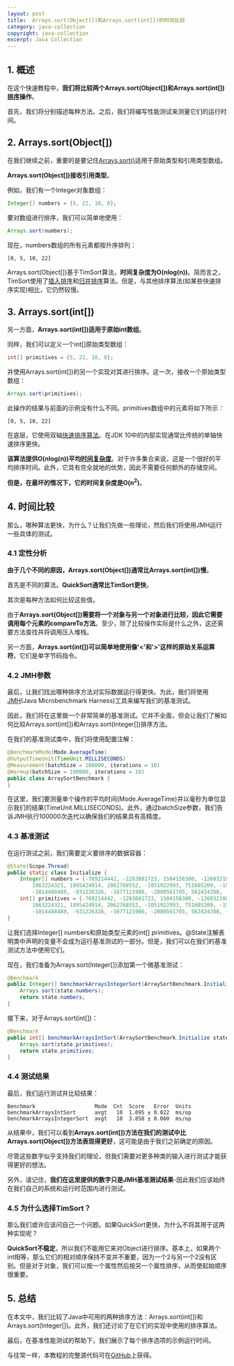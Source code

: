 ```yaml
---
layout: post
title:  Arrays.sort(Object[])和Arrays.sort(int[])的时间比较
category: java-collection
copyright: java-collection
excerpt: Java Collection
---
```


## 1. 概述

在这个快速教程中，**我们将比较两个Arrays.sort(Object[])和Arrays.sort(int[])[排序](https://www.baeldung.com/java-sorting)操作**。

首先，我们将分别描述每种方法。之后，我们将编写性能测试来测量它们的运行时间。

## 2. Arrays.sort(Object[])

在我们继续之前，重要的是要记住[Arrays.sort()](https://www.baeldung.com/java-util-arrays)适用于原始类型和引用类型数组。

**Arrays.sort(Object[])接收引用类型**。

例如，我们有一个Integer对象数组：

```java
Integer[] numbers = {5, 22, 10, 0};
```

要对数组进行排序，我们可以简单地使用：

```java
Arrays.sort(numbers);
```

现在，numbers数组的所有元素都按升序排列：

```plaintext
[0, 5, 10, 22]
```

Arrays.sort(Object[])基于TimSort算法，**时间复杂度为O(nlog(n))**。简而言之，TimSort使用了[插入排序](https://www.baeldung.com/java-insertion-sort)和[归并排序](https://www.baeldung.com/java-merge-sort)算法。但是，与其他排序算法(如某些快速排序实现)相比，它仍然较慢。

## 3. Arrays.sort(int[])

另一方面，**Arrays.sort(int[])适用于原始int数组**。

同样，我们可以定义一个int[]原始类型数组：

```java
int[] primitives = {5, 22, 10, 0};
```

并使用Arrays.sort(int[])的另一个实现对其进行排序。这一次，接收一个原始类型数组：

```java
Arrays.sort(primitives);
```

此操作的结果与前面的示例没有什么不同。primitives数组中的元素将如下所示：

```plaintext
[0, 5, 10, 22]
```

在底层，它使用双轴[快速排序算法](https://www.baeldung.com/java-quicksort)。在JDK 10中的内部实现通常比传统的单轴快速排序更快。

**该算法提供O(nlog(n))平均[时间复杂度](https://www.baeldung.com/java-algorithm-complexity)**。对于许多集合来说，这是一个很好的平均排序时间。此外，它具有完全就地的优势，因此不需要任何额外的存储空间。

**但是，在最坏的情况下，它的时间复杂度是O(n<sup>2</sup>)**。

## 4. 时间比较

那么，哪种算法更快，为什么？让我们先做一些理论，然后我们将使用JMH运行一些具体的测试。

### 4.1 定性分析

**由于几个不同的原因，Arrays.sort(Object[])通常比Arrays.sort(int[])慢**。

首先是不同的算法。**QuickSort通常比TimSort更快**。

其次是每种方法如何比较这些值。

由于**Arrays.sort(Object[])需要将一个对象与另一个对象进行比较，因此它需要调用每个元素的compareTo方法**。至少，除了比较操作实际是什么之外，这还需要方法查找并将调用压入堆栈。

另一方面，**Arrays.sort(int[])可以简单地使用像'<'和'>'这样的原始关系运算符**，它们是单字节码指令。

### 4.2 JMH参数

最后，让我们找出哪种排序方法对实际数据运行得更快。为此，我们将使用[JMH](https://www.baeldung.com/java-microbenchmark-harness)(Java Microbenchmark Harness)工具来编写我们的基准测试。

因此，我们将在这里做一个非常简单的基准测试。它并不全面，但会让我们了解如何比较Arrays.sort(int[])和Arrays.sort(Integer[])排序方法。

在我们的基准测试类中，我们将使用配置注解：

```java
@BenchmarkMode(Mode.AverageTime)
@OutputTimeUnit(TimeUnit.MILLISECONDS)
@Measurement(batchSize = 100000, iterations = 10)
@Warmup(batchSize = 100000, iterations = 10)
public class ArraySortBenchmark {
}
```

在这里，我们要测量单个操作的平均时间(Mode.AverageTime)并以毫秒为单位显示我们的结果(TimeUnit.MILLISECONDS)。此外，通过batchSize参数，我们告诉JMH执行100000次迭代以确保我们的结果具有高精度。

### 4.3 基准测试

在运行测试之前，我们需要定义要排序的数据容器：

```java
@State(Scope.Thread)
public static class Initialize {
    Integer[] numbers = {-769214442, -1283881723, 1504158300, -1260321086, -1800976432, 1278262737, 
        1863224321, 1895424914, 2062768552, -1051922993, 751605209, -1500919212, 2094856518, 
        -1014488489, -931226326, -1677121986, -2080561705, 562424208, -1233745158, 41308167 };
    int[] primitives = {-769214442, -1283881723, 1504158300, -1260321086, -1800976432, 1278262737, 
        1863224321, 1895424914, 2062768552, -1051922993, 751605209, -1500919212, 2094856518, 
        -1014488489, -931226326, -1677121986, -2080561705, 562424208, -1233745158, 41308167};
}
```

让我们选择Integer[] numbers和原始类型元素的int[] primitives。@State注解表明类中声明的变量不会成为运行基准测试的一部分。但是，我们可以在我们的基准测试方法中使用它们。

现在，我们准备为Arrays.sort(Integer[])添加第一个微基准测试：

```java
@Benchmark
public Integer[] benchmarkArraysIntegerSort(ArraySortBenchmark.Initialize state) {
    Arrays.sort(state.numbers);
    return state.numbers;
}
```

接下来，对于Arrays.sort(int[])：

```java
@Benchmark
public int[] benchmarkArraysIntSort(ArraySortBenchmark.Initialize state) {
    Arrays.sort(state.primitives);
    return state.primitives;
}
```

### 4.4 测试结果

最后，我们运行测试并比较结果：

```text
Benchmark                   Mode  Cnt  Score   Error  Units
benchmarkArraysIntSort      avgt   10  1.095 ± 0.022  ms/op
benchmarkArraysIntegerSort  avgt   10  3.858 ± 0.060  ms/op
```

从结果中，我们可以看到**Arrays.sort(int[])方法在我们的测试中比Arrays.sort(Object[])方法表现得更好**，这可能是由于我们之前确定的原因。

尽管这些数字似乎支持我们的理论，但我们需要对更多种类的输入进行测试才能获得更好的想法。

另外，请记住，**我们在这里提供的数字只是JMH基准测试结果**-因此我们应该始终在我们自己的系统和运行时范围内进行测试。

### 4.5 为什么选择TimSort？

那么我们或许应该问自己一个问题。如果QuickSort更快，为什么不将其用于这两种实现呢？

**QuickSort不稳定**，所以我们不能用它来对Object进行排序。基本上，如果两个int相等，那么它们的相对顺序保持不变并不重要，因为一个2与另一个2没有区别。但是对于对象，我们可以按一个属性然后按另一个属性排序，从而使起始顺序很重要。

## 5. 总结

在本文中，我们比较了Java中可用的两种排序方法：Arrays.sort(int[])和Arrays.sort(Integer[])。此外，我们还讨论了在它们的实现中使用的排序算法。

最后，在基准性能测试的帮助下，我们展示了每个排序选项的示例运行时间。

与往常一样，本教程的完整源代码可在[GitHub](https://github.com/tuyucheng7/taketoday-tutorial4j/tree/master/java-core-modules/java-collections-3)上获得。